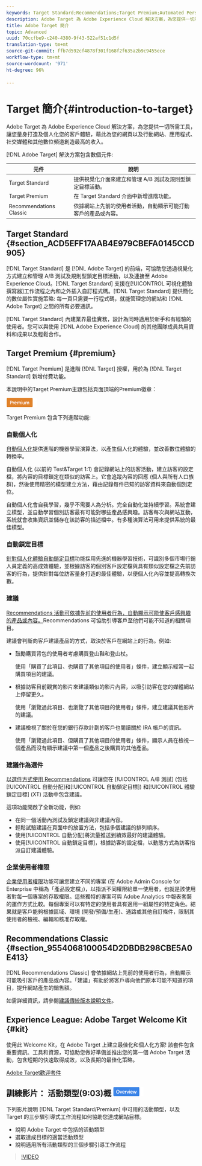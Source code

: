```yaml
---
keywords: Target Standard;Recommendations;Target Premium;Automated Personalization;auto-target;auto target;permissions;what is adobe target;
description: Adobe Target 為 Adobe Experience Cloud 解決方案，為您提供一切所需工具，讓您量身打造及個人化您的客戶體驗，藉此為您的網頁以及行動網站、應用程式、社交媒體和其他數位頻道創造最高的收入。
title: Adobe Target 簡介
topic: Advanced
uuid: 70ccfbe9-c240-4380-9f43-522af51c1d5f
translation-type: tm+mt
source-git-commit: ffb7d592cf4878f301f168f2f635a2b9c9455ece
workflow-type: tm+mt
source-wordcount: '971'
ht-degree: 96%

---
```



# Target 簡介{#introduction-to-target}

Adobe Target 為 Adobe Experience Cloud 解決方案，為您提供一切所需工具，讓您量身打造及個人化您的客戶體驗，藉此為您的網頁以及行動網站、應用程式、社交媒體和其他數位頻道創造最高的收入。

[!DNL Adobe Target] 解決方案包含數個元件:

| 元件 | 說明 |
|--- |--- |
| Target Standard | 提供視覺化介面來建立和管理 A/B 測試及規則型鎖定目標活動。 |
| Target Premium | 在 Target Standard 介面中新增進階功能。 |
| Recommendations Classic | 依據網站上先前的使用者活動，自動顯示可能打動客戶的產品或內容。 |

## Target Standard {#section_ACD5EFF17AAB4E979CBEFA0145CCD905}

[!DNL Target Standard] 是 [!DNL Adobe Target] 的前端，可協助您透過視覺化方式建立和管理 A/B 測試及規則型鎖定目標活動，以及連接至 Adobe Experience Cloud。[!DNL Target Standard] 支援在[!UICONTROL 可視化體驗撰寫器]工作流程之內和之外插入自訂程式碼。[!DNL Target Standard] 提供簡化的數位屬性實施策略: 每一頁只需要一行程式碼，就能管理您的網站和 [!DNL Adobe Target] 之間的所有必要通訊。

[!DNL Target Standard] 內建業界最佳實務，設計為同時適用於新手和有經驗的使用者。您可以與使用 [!DNL Adobe Experience Cloud] 的其他團隊成員共用資料和成果以及輕鬆合作。

## Target Premium {#premium}

[!DNL Target Premium] 是進階 [!DNL Target] 授權，用於為 [!DNL Target Standard] 新增付費功能。

本說明中的Target Premium主題包括頁面頂端的Premium徽章：

![Premium 徽章](/help/assets/premium.png)

Target Premium 包含下列進階功能:

### 自動個人化

[自動個人化](../c-activities/t-automated-personalization/automated-personalization.md#task_8AAF837796D74CF893CA2F88BA1491C9)提供進階的機器學習演算法，以產生個人化的體驗，並改善數位體驗的轉換率。

自動個人化 (以前的 Test&amp;Target 1:1) 會記錄網站上的訪客活動，建立訪客的設定檔，將內容的目標鎖定在類似的訪客上。它會追蹤內容的回應 (個人與所有人口族群)，然後使用精密的模型建立方法，藉由記錄每件已知的訪客資料來自動個別定位。

自動個人化會自我學習，幾乎不需要人為分析。完全自動化並持續學習。系統會建立模型，並自動學習個別訪客最有可能對哪些產品感興趣。訪客每次與網站互動，系統就會收集資訊並儲存在該訪客的描述檔中。有多種演算法可用來提供系統的最佳模型。

### 自動鎖定目標

[針對個人化體驗自動鎖定目標](../c-activities/auto-target-to-optimize.md#concept_67779E5B7F67427A97D7EA2A6FB919B3)功能採用先進的機器學習技術，可識別多個市場行銷人員定義的高成效體驗，並根據訪客的個別客戶設定檔與具有類似設定檔之先前訪客的行為，提供針對每位訪客量身打造的最佳體驗，以便個人化內容並提高轉換次數。

### 建議

[Recommendations 活動可依據先前的使用者行為，自動顯示可能使客戶感興趣的產品或內容。](../c-recommendations/recommendations.md#concept_7556C8A4543942F2A77B13A29339C0C0)Recommendations 可協助引導客戶至他們可能不知道的相關項目。

建議會判斷向客戶建議產品的方式，取決於客戶在網站上的行為。例如:

* 鼓勵購買背包的使用者考慮購買登山鞋和登山杖。

   使用「購買了此項目、也購買了其他項目的使用者」條件，建立顯示經常一起購買項目的建議。

* 根據訪客目前觀賞的影片來建議類似的影片內容，以吸引訪客在您的媒體網站上停留更久。

   使用「瀏覽過此項目、也瀏覽了其他項目的使用者」條件，建立建議其他影片的建議。

* 建議檢視了關於在您的銀行存款計劃的客戶也閱讀關於 IRA 帳戶的資訊。

   使用「瀏覽過此項目、但購買了其他項目的使用者」條件，顯示人員在檢視一個產品而沒有顯示建議中第一個產品之後購買的其他產品。

### 建議作為選件

[以選件方式使用 Recommendations](/help/c-recommendations/recommendations-as-an-offer.md) 可讓您在 [!UICONTROL A/B 測試] (包括[!UICONTROL 自動分配]和[!UICONTROL 自動鎖定目標]) 和[!UICONTROL 體驗鎖定目標] (XT) 活動中包含建議。

這項功能開啟了全新功能，例如:

* 在同一個活動內測試及鎖定建議與非建議內容。
* 輕鬆試驗建議在頁面中的放置方法，包括多個建議的排列順序。
* 使用[!UICONTROL 自動分配]將流量推送到績效最好的建議體驗。
* 使用[!UICONTROL 自動鎖定目標]，根據訪客的設定檔，以動態方式為訪客指派自訂建議體驗。

### 企業使用者權限

[企業使用者權限](../administrating-target/c-user-management/property-channel/property-channel.md#concept_E396B16FA2024ADBA27BC056138F9838)功能可讓您建立不同的專案 (在 Adobe Admin Console for Enterprise 中稱為「產品設定檔」)，以指派不同權限給單一使用者，也就是該使用者對每一個專案的存取權限。這些獨特的專案可與 Adobe Analytics 中報表套裝的運作方式比較。每個專案可以有特定的使用者具有適用一組屬性的特定角色。結果就是客戶能夠根據區域、環境 (開發/預備/生產)、通路或其他自訂條件，限制其使用者的檢視、編輯和核准存取權。

## Recommendations Classic {#section_9554068100054D2DBDB298CBE5A0E413}

[!DNL Recommendations Classic] 會依據網站上先前的使用者行為，自動顯示可能吸引客戶的產品或內容。「建議」有助於將客戶導向他們原本可能不知道的項目，提升網站產生的銷售額。

如需詳細資訊，請參閱[建議傳統版本說明文件](../assets/adobe-recommendations-classic.pdf)。

## Experience League: Adobe Target Welcome Kit {#kit}

使用此 Welcome Kit，在 Adobe Target 上建立最佳化和個人化方案! 該套件包含重要資訊、工具和資源，可協助您做好準備並推出您的第一個 Adobe Target 活動，包含短期的快速取得成效，以及長期的最佳化策略。

[Adobe Target歡迎套件](https://expleague.azureedge.net/pdf/Adobe-Target-Welcome-Kit.pdf)

## 訓練影片： 活動類型(9:03)概 ![述徽章](/help/assets/overview.png)

下列影片說明 [!DNL Target Standard/Premium] 中可用的活動類型，以及 Target 的三步驟引導式工作流程如何協助您達成網站目標。

* 說明 Adobe Target 中包括的活動類型
* 選取達成目標的適當活動類型
* 說明適用所有活動類型的三個步驟引導工作流程

>[!VIDEO](https://video.tv.adobe.com/v/17386)
